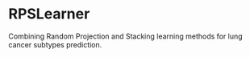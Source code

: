 # RPSLearner

Combining Random Projection and Stacking learning methods for lung cancer subtypes prediction.

